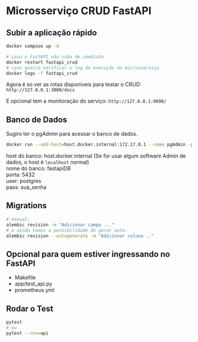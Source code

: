 # Microsserviço CRUD FastAPI

## Subir a aplicação rápido

```bash
docker compose up -d

# caso o FastAPI não suba de imediato
docker restart fastapi_crud
# caso queira verificar o log de execução do microsserviço
docker logs -f fastapi_crud
```
Agora é so ver as rotas disponíveis para testar o CRUD: `http://127.0.0.1:3000/docs`

E opcional tem a monitoração do serviço: `http://127.0.0.1:9090/`


## Banco de Dados
Sugiro ter o pgAdmin para acessar o banco de dados.
```bash
docker run --add-host=host.docker.internal:172.17.0.1 --name pgAdmin -p 8081:80 -e PGADMIN_DEFAULT_EMAIL=admin@admin.com -e PGADMIN_DEFAULT_PASSWORD=admin -d dpage/pgadmin4
```
host do banco: host.docker.internal (Se for usar algum software Admin de dados, o host é `localhost` normal) \
nome do banco: fastapiDB \
porta: 5432 \
user: postgres \
pass: sua_senha 


## Migrations
```bash
# manual:
alembic revision -m "Adicionar campo ..."
# e ainda temos a possibilidade de gerar auto:
alembic revision --autogenerate -m "Adicionar coluna .."
```


## Opcional para quem estiver ingressando no FastAPI
- Makefile
- app/test_api.py
- prometheus.yml


## Rodar o Test

```bash
pytest
# ou
pytest --cov=api
```


